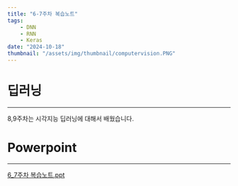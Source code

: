```yaml
---
title: "6-7주차 복습노트"
tags:
    - DNN
    - RNN
    - Keras
date: "2024-10-18"
thumbnail: "/assets/img/thumbnail/computervision.PNG"
---
```


# 딥러닝
---
8,9주차는 시각지능 딥러닝에 대해서 배웠습니다.

# Powerpoint
---
[6_7주차 복습노트.ppt](https://swallow8801.github.io/swallow8801.github.io/docs/ppt/6_7주차.pptx)




